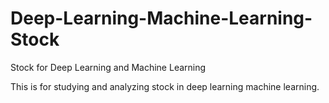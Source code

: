 # Deep-Learning-Machine-Learning-Stock
Stock for Deep Learning and Machine Learning

This is for studying and analyzing stock in deep learning machine learning. 
